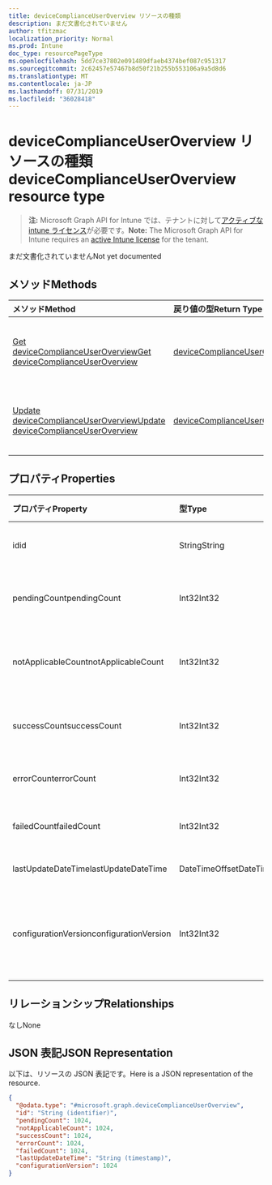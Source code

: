 ```yaml
---
title: deviceComplianceUserOverview リソースの種類
description: まだ文書化されていません
author: tfitzmac
localization_priority: Normal
ms.prod: Intune
doc_type: resourcePageType
ms.openlocfilehash: 5dd7ce37802e091489dfaeb4374bef087c951317
ms.sourcegitcommit: 2c62457e57467b8d50f21b255b553106a9a5d8d6
ms.translationtype: MT
ms.contentlocale: ja-JP
ms.lasthandoff: 07/31/2019
ms.locfileid: "36028418"
---
```

# <a name="devicecomplianceuseroverview-resource-type"></a><span data-ttu-id="e62d3-103">deviceComplianceUserOverview リソースの種類</span><span class="sxs-lookup"><span data-stu-id="e62d3-103">deviceComplianceUserOverview resource type</span></span>

> <span data-ttu-id="e62d3-104">**注:** Microsoft Graph API for Intune では、テナントに対して[アクティブな intune ライセンス](https://go.microsoft.com/fwlink/?linkid=839381)が必要です。</span><span class="sxs-lookup"><span data-stu-id="e62d3-104">**Note:** The Microsoft Graph API for Intune requires an [active Intune license](https://go.microsoft.com/fwlink/?linkid=839381) for the tenant.</span></span>

<span data-ttu-id="e62d3-105">まだ文書化されていません</span><span class="sxs-lookup"><span data-stu-id="e62d3-105">Not yet documented</span></span>

## <a name="methods"></a><span data-ttu-id="e62d3-106">メソッド</span><span class="sxs-lookup"><span data-stu-id="e62d3-106">Methods</span></span>
|<span data-ttu-id="e62d3-107">メソッド</span><span class="sxs-lookup"><span data-stu-id="e62d3-107">Method</span></span>|<span data-ttu-id="e62d3-108">戻り値の型</span><span class="sxs-lookup"><span data-stu-id="e62d3-108">Return Type</span></span>|<span data-ttu-id="e62d3-109">説明</span><span class="sxs-lookup"><span data-stu-id="e62d3-109">Description</span></span>|
|:---|:---|:---|
|[<span data-ttu-id="e62d3-110">Get deviceComplianceUserOverview</span><span class="sxs-lookup"><span data-stu-id="e62d3-110">Get deviceComplianceUserOverview</span></span>](../api/intune-deviceconfig-devicecomplianceuseroverview-get.md)|[<span data-ttu-id="e62d3-111">deviceComplianceUserOverview</span><span class="sxs-lookup"><span data-stu-id="e62d3-111">deviceComplianceUserOverview</span></span>](../resources/intune-deviceconfig-devicecomplianceuseroverview.md)|<span data-ttu-id="e62d3-112">[deviceCategory](../resources/intune-deviceconfig-devicecomplianceuseroverview.md) オブジェクトのプロパティとリレーションシップを読み取ります。</span><span class="sxs-lookup"><span data-stu-id="e62d3-112">Read properties and relationships of the [deviceComplianceUserOverview](../resources/intune-deviceconfig-devicecomplianceuseroverview.md) object.</span></span>|
|[<span data-ttu-id="e62d3-113">Update deviceComplianceUserOverview</span><span class="sxs-lookup"><span data-stu-id="e62d3-113">Update deviceComplianceUserOverview</span></span>](../api/intune-deviceconfig-devicecomplianceuseroverview-update.md)|[<span data-ttu-id="e62d3-114">deviceComplianceUserOverview</span><span class="sxs-lookup"><span data-stu-id="e62d3-114">deviceComplianceUserOverview</span></span>](../resources/intune-deviceconfig-devicecomplianceuseroverview.md)|<span data-ttu-id="e62d3-115">[deviceComplianceUserOverview](../resources/intune-deviceconfig-devicecomplianceuseroverview.md) オブジェクトのプロパティを更新します。</span><span class="sxs-lookup"><span data-stu-id="e62d3-115">Update the properties of a [deviceComplianceUserOverview](../resources/intune-deviceconfig-devicecomplianceuseroverview.md) object.</span></span>|

## <a name="properties"></a><span data-ttu-id="e62d3-116">プロパティ</span><span class="sxs-lookup"><span data-stu-id="e62d3-116">Properties</span></span>
|<span data-ttu-id="e62d3-117">プロパティ</span><span class="sxs-lookup"><span data-stu-id="e62d3-117">Property</span></span>|<span data-ttu-id="e62d3-118">型</span><span class="sxs-lookup"><span data-stu-id="e62d3-118">Type</span></span>|<span data-ttu-id="e62d3-119">説明</span><span class="sxs-lookup"><span data-stu-id="e62d3-119">Description</span></span>|
|:---|:---|:---|
|<span data-ttu-id="e62d3-120">id</span><span class="sxs-lookup"><span data-stu-id="e62d3-120">id</span></span>|<span data-ttu-id="e62d3-121">String</span><span class="sxs-lookup"><span data-stu-id="e62d3-121">String</span></span>|<span data-ttu-id="e62d3-122">エンティティのキー。</span><span class="sxs-lookup"><span data-stu-id="e62d3-122">Key of the entity.</span></span>|
|<span data-ttu-id="e62d3-123">pendingCount</span><span class="sxs-lookup"><span data-stu-id="e62d3-123">pendingCount</span></span>|<span data-ttu-id="e62d3-124">Int32</span><span class="sxs-lookup"><span data-stu-id="e62d3-124">Int32</span></span>|<span data-ttu-id="e62d3-125">保留中のユーザーの数</span><span class="sxs-lookup"><span data-stu-id="e62d3-125">Number of pending Users</span></span>|
|<span data-ttu-id="e62d3-126">notApplicableCount</span><span class="sxs-lookup"><span data-stu-id="e62d3-126">notApplicableCount</span></span>|<span data-ttu-id="e62d3-127">Int32</span><span class="sxs-lookup"><span data-stu-id="e62d3-127">Int32</span></span>|<span data-ttu-id="e62d3-128">該当しないユーザーの数</span><span class="sxs-lookup"><span data-stu-id="e62d3-128">Number of not applicable users</span></span>|
|<span data-ttu-id="e62d3-129">successCount</span><span class="sxs-lookup"><span data-stu-id="e62d3-129">successCount</span></span>|<span data-ttu-id="e62d3-130">Int32</span><span class="sxs-lookup"><span data-stu-id="e62d3-130">Int32</span></span>|<span data-ttu-id="e62d3-131">成功したユーザーの数</span><span class="sxs-lookup"><span data-stu-id="e62d3-131">Number of succeeded Users</span></span>|
|<span data-ttu-id="e62d3-132">errorCount</span><span class="sxs-lookup"><span data-stu-id="e62d3-132">errorCount</span></span>|<span data-ttu-id="e62d3-133">Int32</span><span class="sxs-lookup"><span data-stu-id="e62d3-133">Int32</span></span>|<span data-ttu-id="e62d3-134">エラー ユーザーの数</span><span class="sxs-lookup"><span data-stu-id="e62d3-134">Number of error Users</span></span>|
|<span data-ttu-id="e62d3-135">failedCount</span><span class="sxs-lookup"><span data-stu-id="e62d3-135">failedCount</span></span>|<span data-ttu-id="e62d3-136">Int32</span><span class="sxs-lookup"><span data-stu-id="e62d3-136">Int32</span></span>|<span data-ttu-id="e62d3-137">失敗したユーザーの数</span><span class="sxs-lookup"><span data-stu-id="e62d3-137">Number of failed Users</span></span>|
|<span data-ttu-id="e62d3-138">lastUpdateDateTime</span><span class="sxs-lookup"><span data-stu-id="e62d3-138">lastUpdateDateTime</span></span>|<span data-ttu-id="e62d3-139">DateTimeOffset</span><span class="sxs-lookup"><span data-stu-id="e62d3-139">DateTimeOffset</span></span>|<span data-ttu-id="e62d3-140">最終更新時刻</span><span class="sxs-lookup"><span data-stu-id="e62d3-140">Last update time</span></span>|
|<span data-ttu-id="e62d3-141">configurationVersion</span><span class="sxs-lookup"><span data-stu-id="e62d3-141">configurationVersion</span></span>|<span data-ttu-id="e62d3-142">Int32</span><span class="sxs-lookup"><span data-stu-id="e62d3-142">Int32</span></span>|<span data-ttu-id="e62d3-143">対象の概要に関するポリシーのバージョン</span><span class="sxs-lookup"><span data-stu-id="e62d3-143">Version of the policy for that overview</span></span>|

## <a name="relationships"></a><span data-ttu-id="e62d3-144">リレーションシップ</span><span class="sxs-lookup"><span data-stu-id="e62d3-144">Relationships</span></span>
<span data-ttu-id="e62d3-145">なし</span><span class="sxs-lookup"><span data-stu-id="e62d3-145">None</span></span>

## <a name="json-representation"></a><span data-ttu-id="e62d3-146">JSON 表記</span><span class="sxs-lookup"><span data-stu-id="e62d3-146">JSON Representation</span></span>
<span data-ttu-id="e62d3-147">以下は、リソースの JSON 表記です。</span><span class="sxs-lookup"><span data-stu-id="e62d3-147">Here is a JSON representation of the resource.</span></span>
<!-- {
  "blockType": "resource",
  "keyProperty": "id",
  "@odata.type": "microsoft.graph.deviceComplianceUserOverview"
}
-->
``` json
{
  "@odata.type": "#microsoft.graph.deviceComplianceUserOverview",
  "id": "String (identifier)",
  "pendingCount": 1024,
  "notApplicableCount": 1024,
  "successCount": 1024,
  "errorCount": 1024,
  "failedCount": 1024,
  "lastUpdateDateTime": "String (timestamp)",
  "configurationVersion": 1024
}
```



